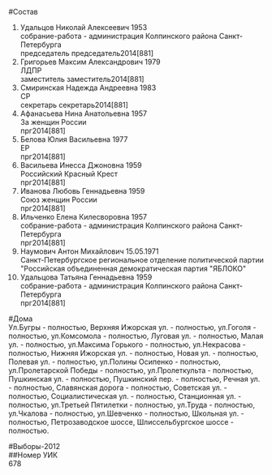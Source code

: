 #Состав  
1. Удальцов Николай Алексеевич 1953  
    собрание-работа - администрация Колпинского района Санкт-Петербурга  
    председатель председатель2014[881]  
2. Григорьев Максим Александрович 1979  
    ЛДПР  
    заместитель заместитель2014[881]  
3. Смиринская Надежда Андреевна 1983  
    СР  
    секретарь секретарь2014[881]  
4. Афанасьева Нина Анатольевна 1957  
    За женщин России  
    прг2014[881]  
5. Белова Юлия Васильевна 1977  
    ЕР  
    прг2014[881]  
6. Васильева Инесса Джоновна 1959  
    Российский Красный Крест  
    прг2014[881]  
7. Иванова Любовь Геннадьевна 1959  
    Союз женщин России  
    прг2014[881]  
8. Ильченко Елена Килесворовна 1957  
    собрание-работа - администрация Колпинского района Санкт-Петербурга  
    прг2014[881]  
9. Наумович Антон Михайлович 15.05.1971  
    Санкт-Петербургское региональное отделение политической партии "Российская объединенная демократическая партия "ЯБЛОКО"  
10. Удальцова Татьяна Геннадьевна 1959  
    собрание-работа - администрация Колпинского района Санкт-Петербурга  
    прг2014[881]  
  
#Дома  
Ул.Бугры - полностью, Верхняя Ижорская ул. - полностью, ул.Гоголя - полностью, ул.Комсомола - полностью, Луговая ул. - полностью, Малая ул. - полностью, ул.Максима Горького - полностью, ул.Некрасова - полностью, Нижняя Ижорская ул. - полностью, Новая ул. - полностью, Полевая ул. - полностью, ул.Полины Осипенко - полностью, ул.Пролетарской Победы - полностью, ул.Пролеткульта - полностью, Пушкинская ул. - полностью, Пушкинский пер. - полностью, Речная ул. - полностью, Славянская дорога - полностью, Советская ул. - полностью, Социалистическая ул. - полностью, Станционная ул. - полностью, ул.Третьей Пятилетки - полностью, ул.Труда - полностью, ул.Чкалова - полностью, ул.Шевченко - полностью, Школьная ул. - полностью, Петрозаводское шоссе, Шлиссельбургское шоссе - полностью.  
  
#Выборы-2012  
##Номер УИК  
678  
